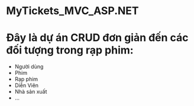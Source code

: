 # MyTickets_MVC_ASP.NET
# Đây là dự án CRUD đơn giản đến các đối tượng trong rạp phim:
- Người dùng
- Phim
- Rạp phim
- Diễn Viên
- Nhà sản xuất
- ...
